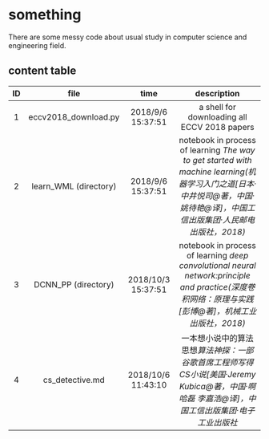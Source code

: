 # something

There are some messy code about usual study in computer science and engineering field.

## content table

|ID|file|time|description|
|:---:|:--:|:--:|:---:|
1|eccv2018_download.py|2018/9/6 15:37:51|a shell for downloading all ECCV 2018 papers
2|learn_WML (directory)|2018/9/6 15:37:51|notebook in process of learning *The way to get started with machine learning(机器学习入门之道[日本·中井悦司@著，中国·姚待艳@译]，中国工信出版集团·人民邮电出版社，2018)*
3|DCNN_PP (directory)|2018/10/3 15:37:51|notebook in process of learning *deep convolutional neural network:principle and practice(深度卷积网络：原理与实践[彭博@著]，机械工业出版社，2018)*
4|cs_detective.md|2018/10/6 11:43:10|一本想小说中的算法思想*算法神探：一部谷歌首席工程师写得CS小说[美国·Jeremy Kubica@著，中国·啊哈磊 李嘉浩@译]，中国工信出版集团·电子工业出版社*